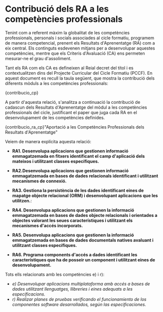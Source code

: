 # Contribució dels RA a les competències professionals

<!-- 
De la guía:
-->

Tenint com a referent màxim la globalitat de les competències professionals, personals i socials associades al cicle formatiu, programem de manera competencial, prenent els Resultats d'Aprenentatge (RA) com a eix central. Els continguts esdevenen mitjans per a desenvolupar aquestes competències, mentre que els Criteris d'Avaluació (CA) ens permeten mesurar-ne el grau d'assoliment.

Tant els RA com els CA es defineixen al Reial decret del títol i es contextualitzen dins del Projecte Curricular del Cicle Formatiu (PCCF). En aquest document es recull la taula següent, que mostra la contribució dels diferents mòduls a les competències professionals:

<!-- Aquesta taula és la mateixa que utilitzem al PCCF -->

{contribucio_cp}

A partir d'aquesta relació, s'analitza a continuació la contribució de cadascun dels Resultats d'Aprenentatge del mòdul a les competències professionals del cicle, justificant el paper que juga cada RA en el desenvolupament de les competències definides.

<!-- Aquesta informació la tenim al RD del títol, concretament en la descripció de cada mòdul quan diu: "La formación del módulo contribuye a alcanzar los objetivos generales ... del ciclo formativo y las competencias .... del título". (són estes últimes les que ens interessen, però centrant-nos només en les que són competències professionals -les primeres-) -->

{contribucio_ra_cp}"Aportació a les Competències Professionals dels Resultats d'Aprenentatge"

Veiem de manera explícita aquesta relació:

* **RA1. Desenvolupa aplicacions que gestionen informació emmagatzemada en fitxers identificant el camp d'aplicació dels mateixos i utilitzant classes específiques.**
 
* **RA2.Desenvolupa aplicacions que gestionen informació emmagatzemada en bases de dades relacionals identificant i utilitzant mecanismes de connexió.**

* **RA3. Gestiona la persistència de les dades identificant eines de mapatge objecte relacional (ORM) i desenvolupant aplicacions que les utilitzen.**: 

* **RA4. Desenvolupa aplicacions que gestionen la informació emmagatzemada en bases de dades objecte relacionals i orientades a objectes valorant les seues característiques i utilitzant els mecanismes d'accés incorporats.**

* **RA5. Desenvolupa aplicacions que gestionen la informació emmagatzemada en bases de dades documentals natives avaluant i utilitzant classes específiques.**
 
* **RA6. Programa components d'accés a dades identificant les característiques que ha de posseir un component i utilitzant eines de desenvolupament.**

Tots ells relacionats amb les competències e) i r):

* *e) Desenvolupar aplicacions multiplataforma amb accés a bases de dades utilitzant llenguatges, llibreries i eines adequats a les especificacions.*
* *r) Realizar planes de pruebas verificando el funcionamiento de los componentes software desarrollados, según las especificaciones.*